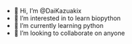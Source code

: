 - 👋 Hi, I’m @DaiKazuakix
- 👀 I’m interested in to learn biopython
- 🌱 I’m currently learning python
- 💞️ I’m looking to collaborate on anyone

<!---
DaiKazuakix/DaiKazuakix is a ✨ special ✨ repository because its `README.md` (this file) appears on your GitHub profile.
You can click the Preview link to take a look at your changes.
--->

